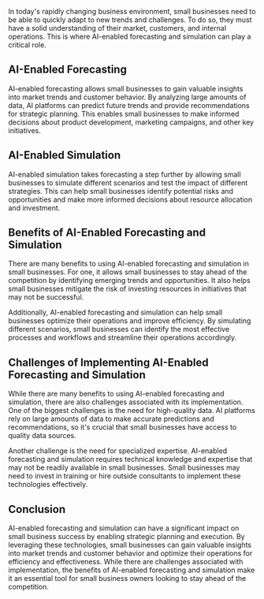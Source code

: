 
In today's rapidly changing business environment, small businesses need to be able to quickly adapt to new trends and challenges. To do so, they must have a solid understanding of their market, customers, and internal operations. This is where AI-enabled forecasting and simulation can play a critical role.

AI-Enabled Forecasting
----------------------

AI-enabled forecasting allows small businesses to gain valuable insights into market trends and customer behavior. By analyzing large amounts of data, AI platforms can predict future trends and provide recommendations for strategic planning. This enables small businesses to make informed decisions about product development, marketing campaigns, and other key initiatives.

AI-Enabled Simulation
---------------------

AI-enabled simulation takes forecasting a step further by allowing small businesses to simulate different scenarios and test the impact of different strategies. This can help small businesses identify potential risks and opportunities and make more informed decisions about resource allocation and investment.

Benefits of AI-Enabled Forecasting and Simulation
-------------------------------------------------

There are many benefits to using AI-enabled forecasting and simulation in small businesses. For one, it allows small businesses to stay ahead of the competition by identifying emerging trends and opportunities. It also helps small businesses mitigate the risk of investing resources in initiatives that may not be successful.

Additionally, AI-enabled forecasting and simulation can help small businesses optimize their operations and improve efficiency. By simulating different scenarios, small businesses can identify the most effective processes and workflows and streamline their operations accordingly.

Challenges of Implementing AI-Enabled Forecasting and Simulation
----------------------------------------------------------------

While there are many benefits to using AI-enabled forecasting and simulation, there are also challenges associated with its implementation. One of the biggest challenges is the need for high-quality data. AI platforms rely on large amounts of data to make accurate predictions and recommendations, so it's crucial that small businesses have access to quality data sources.

Another challenge is the need for specialized expertise. AI-enabled forecasting and simulation requires technical knowledge and expertise that may not be readily available in small businesses. Small businesses may need to invest in training or hire outside consultants to implement these technologies effectively.

Conclusion
----------

AI-enabled forecasting and simulation can have a significant impact on small business success by enabling strategic planning and execution. By leveraging these technologies, small businesses can gain valuable insights into market trends and customer behavior and optimize their operations for efficiency and effectiveness. While there are challenges associated with implementation, the benefits of AI-enabled forecasting and simulation make it an essential tool for small business owners looking to stay ahead of the competition.
